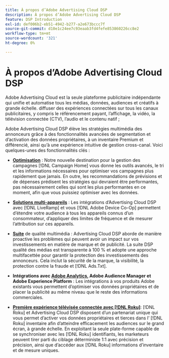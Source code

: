 ```yaml
---
title: À propos d’Adobe Advertising Cloud DSP
description: À propos d’Adobe Advertising Cloud DSP
feature: DSP Introduction
exl-id: def006b2-eb51-4942-b277-a2e673bccc7f
source-git-commit: d10e1c24ee7c93eaab3fd4fefe853860226cc8e2
workflow-type: tm+mt
source-wordcount: '321'
ht-degree: 0%

---
```


# À propos d’Adobe Advertising Cloud DSP

Adobe Advertising Cloud est la seule plateforme publicitaire indépendante qui unifie et automatise tous les médias, données, audiences et créatifs à grande échelle. diffuser des expériences connectées sur tous les canaux publicitaires, y compris le référencement payant, l’affichage, la vidéo, la télévision connectée (CTV), l’audio et le contenu natif ;

Adobe Advertising Cloud DSP élève les stratégies multimédia des annonceurs grâce à des fonctionnalités avancées de segmentation et d’activation des données propriétaires, à un inventaire Premium et différencié, ainsi qu’à une expérience intuitive de gestion cross-canal. Voici quelques-unes des fonctionnalités clés :

* [**Optimisation**](features/optimization.md) : Notre nouvelle destination pour la gestion des campagnes  [!DNL Campaign Home] vous donne les outils avancés, le tri et les informations nécessaires pour optimiser vos campagnes plus rapidement que jamais. En outre, les recommandations de prévisions et de dépenses prédisent les stratégies qui devraient être performantes, pas nécessairement celles qui sont les plus performantes en ce moment, afin que vous puissiez optimiser avec les données.

* [**Solutions multi-appareils**](features/cross-device-solutions.md) : Les intégrations d’Advertising Cloud DSP avec  [!DNL LiveRamp] et vous  [!DNL Adobe Device Co-Op] permettent d’étendre votre audience à tous les appareils connus d’un consommateur, d’appliquer des limites de fréquence et de mesurer l’attribution sur ces appareils.

* [**Suite**](features/brand-safety-media-quality.md) de qualité multimédia : Advertising Cloud DSP aborde de manière proactive les problèmes qui peuvent avoir un impact sur vos investissements en matière de marque et de publicité. La suite DSP qualité des médias est transparente à 100 % et adopte une approche multifacettée pour garantir la protection des investissements des annonceurs. Cela inclut la sécurité de la marque, la visibilité, la protection contre la fraude et [!DNL Ads.Txt].

* **Intégrations avec  [Adobe Analytics](/help/integrations/analytics/overview.md), Adobe Audience Manager et Adobe Experience Platform** : Les intégrations à vos produits Adobe existants vous permettent d’optimiser vos données propriétaires et de placer la publicité au même niveau que le reste des informations commerciales.

* [**Première expérience télévisée connectée avec  [!DNL Roku]**](/help/dsp/inventory/roku-inventory.md):  [!DNL Roku] et Advertising Cloud DSP disposent d’un partenariat unique qui vous permet d’activer vos données propriétaires et tierces dans l’ [!DNL Roku] inventaire afin d’atteindre efficacement les audiences sur le grand écran, à grande échelle. En exploitant la seule plate-forme capable de se synchroniser avec les [!DNL Roku] identifiants, les marketeurs peuvent tirer parti du ciblage déterministe 1:1 avec précision et précision, ainsi que d’accéder aux [!DNL Roku] informations d’inventaire et de mesure uniques.
